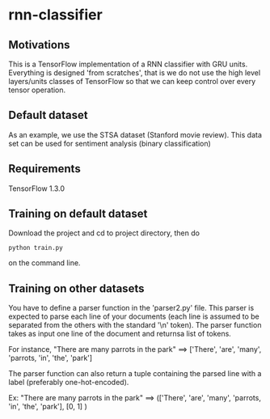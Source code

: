# rnn-classifier

## Motivations

This is a TensorFlow implementation of a RNN classifier with GRU units. Everything is designed 'from scratches', that is we do not use the high level layers/units classes of TensorFlow so that we can keep control over every tensor operation.

## Default dataset

As an example, we use the STSA dataset (Stanford movie review). This data set can be used for sentiment analysis (binary classification) 

## Requirements
TensorFlow 1.3.0
## Training on default dataset
Download the project and cd to project directory, then do

`python train.py`

on the command line.

## Training on other datasets

You have to define a parser function in the 'parser2.py' file. This parser is expected to parse each line of your documents (each line is assumed to be separated from the others with the standard '\n' token). The parser function takes as input one line of the document and returnsa list of tokens.

For instance, "There are many parrots in the park" ==> ['There', 'are', 'many', 'parrots, 'in', 'the', 'park']

The parser function can also return a tuple containing the parsed line with a label (preferably one-hot-encoded).

Ex:  "There are many parrots in the park" ==> (['There', 'are', 'many', 'parrots, 'in', 'the', 'park'], [0, 1] )
